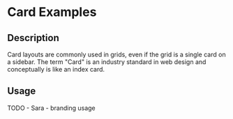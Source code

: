 # Card Examples

## Description
Card layouts are commonly used in grids, even if the grid is a single card on a sidebar. The term "Card" is an industry standard in web design and conceptually is like an index card. 

## Usage
TODO - Sara - branding usage
